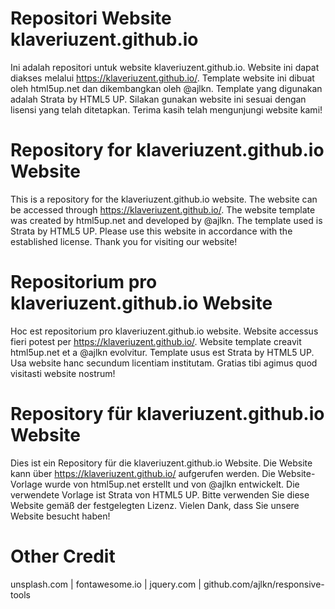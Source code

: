 # Repositori Website klaveriuzent.github.io
Ini adalah repositori untuk website klaveriuzent.github.io. Website ini dapat diakses melalui https://klaveriuzent.github.io/. Template website ini dibuat oleh html5up.net dan dikembangkan oleh @ajlkn. Template yang digunakan adalah Strata by HTML5 UP. Silakan gunakan website ini sesuai dengan lisensi yang telah ditetapkan. Terima kasih telah mengunjungi website kami!


# Repository for klaveriuzent.github.io Website
This is a repository for the klaveriuzent.github.io website. The website can be accessed through https://klaveriuzent.github.io/. The website template was created by html5up.net and developed by @ajlkn. The template used is Strata by HTML5 UP. Please use this website in accordance with the established license. Thank you for visiting our website!


# Repositorium pro klaveriuzent.github.io Website
Hoc est repositorium pro klaveriuzent.github.io website. Website accessus fieri potest per https://klaveriuzent.github.io/. Website template creavit html5up.net et a @ajlkn evolvitur. Template usus est Strata by HTML5 UP.
Usa website hanc secundum licentiam institutam. Gratias tibi agimus quod visitasti website nostrum!


# Repository für klaveriuzent.github.io Website
Dies ist ein Repository für die klaveriuzent.github.io Website. Die Website kann über https://klaveriuzent.github.io/ aufgerufen werden. Die Website-Vorlage wurde von html5up.net erstellt und von @ajlkn entwickelt. Die verwendete Vorlage ist Strata von HTML5 UP. Bitte verwenden Sie diese Website gemäß der festgelegten Lizenz. Vielen Dank, dass Sie unsere Website besucht haben!


# Other Credit
unsplash.com | fontawesome.io | jquery.com | github.com/ajlkn/responsive-tools